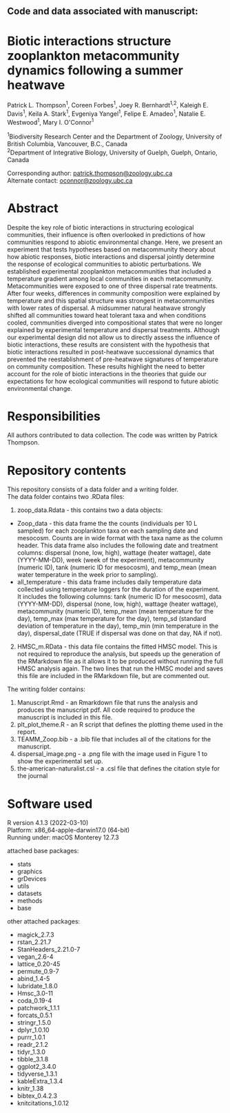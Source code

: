 ## Code and data associated with manuscript:
# Biotic interactions structure zooplankton metacommunity dynamics following a summer heatwave

Patrick L. Thompson<sup>1</sup>, Coreen Forbes<sup>1</sup>, Joey R. Bernhardt<sup>1,2</sup>, Kaleigh E. Davis<sup>1</sup>, Keila A. Stark<sup>1</sup>, Evgeniya Yangel<sup>1</sup>, Felipe E. Amadeo<sup>1</sup>, Natalie E. Westwood<sup>1</sup>, Mary I. O'Connor<sup>1</sup>

<sup>1</sup>Biodiversity Research Center and the Department of Zoology, University of British Columbia, Vancouver, B.C., Canada  
<sup>2</sup>Department of Integrative Biology, University of Guelph, Guelph, Ontario, Canada

Corresponding author: patrick.thompson@zoology.ubc.ca  
Alternate contact: oconnor@zoology.ubc.ca  

# Abstract
Despite the key role of biotic interactions in structuring ecological communities, their influence is often overlooked in predictions of how communities respond to abiotic environmental change. Here, we present an experiment that tests hypotheses based on metacommunity theory about how abiotic responses, biotic interactions and dispersal jointly determine the response of ecological communities to abiotic perturbations. We established experimental zooplankton metacommunities that included a temperature gradient among local communities in each metacommunity. Metacommunities were exposed to one of three dispersal rate treatments. After four weeks, differences in community composition were explained by temperature and this spatial structure was strongest in metacommunities with lower rates of dispersal. A midsummer natural heatwave strongly shifted all communities toward heat tolerant taxa and when conditions cooled, communities diverged into compositional states that were no longer explained by experimental temperature and dispersal treatments. Although our experimental design did not allow us to directly assess the influence of biotic interactions, these results are consistent with the hypothesis that biotic interactions resulted in post-heatwave successional dynamics that prevented the reestablishment of pre-heatwave signatures of temperature on community composition. These results highlight the need to better account for the role of biotic interactions in the theories that guide our expectations for how ecological communities will respond to future abiotic environmental change.  

# Responsibilities  
All authors contributed to data collection. The code was written by Patrick Thompson.  
         
# Repository contents  
This repository consists of a data folder and a writing folder.  
The data folder contains two .RData files:  
1. zoop_data.Rdata - this contains two a data objects:  
* Zoop_data - this data frame the the counts (individuals per 10 L sampled) for each zooplankton taxa on each sampling date and mesocosm. Counts are in wide format with the taxa name as the column header. This data frame also includes the following date and treatment columns: dispersal (none, low, high), wattage (heater wattage), date (YYYY-MM-DD), week (week of the experiment), metacommunity (numeric ID), tank (numeric ID for mesocosm), and temp_mean (mean water temperature in the week prior to sampling).  
* all_temperature - this data frame includes daily temperature data collected using temperature loggers for the duration of the experiment. It includes the following columns: tank (numeric ID for mesocosm), data (YYYY-MM-DD), dispersal (none, low, high), wattage (heater wattage), metacommunity (numeric ID), temp_mean (mean temperature for the day), temp_max (max temperature for the day), temp_sd (standard deviation of temperature in the day), temp_min (min temperature in the day), dispersal_date (TRUE if dispersal was done on that day, NA if not).  
2. HMSC_m.RData - this data file contains the fitted HMSC model. This is not required to reproduce the analysis, but speeds up the generation of the RMarkdown file as it allows it to be produced without running the full HMSC analysis again. The  two lines that run the HMSC model and saves this file are included in the RMarkdown file, but are commented out.

The writing folder contains:
1. Manuscript.Rmd - an Rmarkdown file that runs the analysis and produces the manuscript pdf. All code required to produce the manuscript is included in this file.
2. plt_plot_theme.R - an R script that defines the plotting theme used in the report.
3. TEAMM_Zoop.bib - a .bib file that includes all of the citations for the manuscript.
4. dispersal_image.png - a .png file with the image used in Figure 1 to show the experimental set up.
5. the-american-naturalist.csl - a .csl file that defines the citation style for the journal

# Software used  
R version 4.1.3 (2022-03-10)  
Platform: x86_64-apple-darwin17.0 (64-bit)  
Running under: macOS Monterey 12.7.3  

attached base packages:  
* stats
* graphics
* grDevices
* utils
* datasets
* methods
* base       

other attached packages:  
* magick_2.7.3
* rstan_2.21.7
* StanHeaders_2.21.0-7
* vegan_2.6-4
* lattice_0.20-45
* permute_0.9-7
* abind_1.4-5
* lubridate_1.8.0
* Hmsc_3.0-11
* coda_0.19-4
* patchwork_1.1.1
* forcats_0.5.1
* stringr_1.5.0
* dplyr_1.0.10
* purrr_1.0.1
* readr_2.1.2
* tidyr_1.3.0
* tibble_3.1.8
* ggplot2_3.4.0
* tidyverse_1.3.1
* kableExtra_1.3.4
* knitr_1.38
* bibtex_0.4.2.3
* knitcitations_1.0.12  
